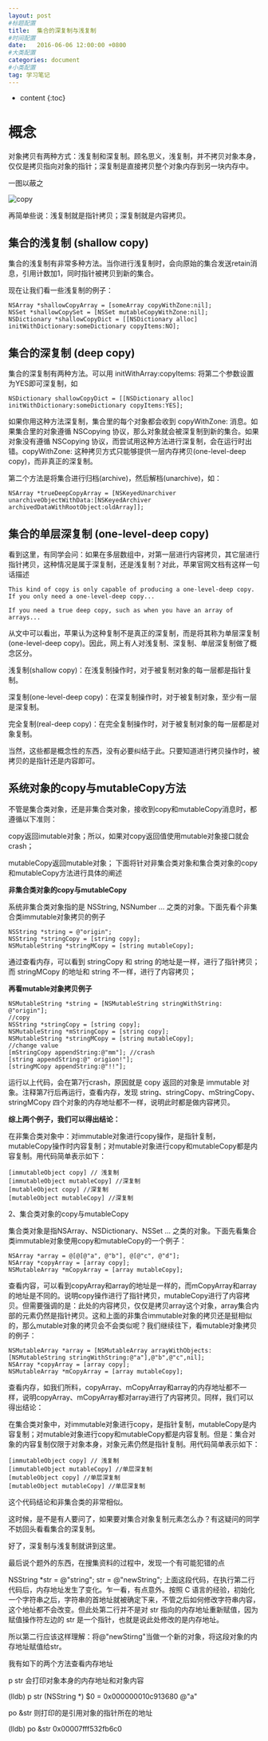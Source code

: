 ```yaml
---
layout: post
#标题配置
title:  集合的深复制与浅复制
#时间配置
date:   2016-06-06 12:00:00 +0800
#大类配置
categories: document
#小类配置
tag: 学习笔记
---
```


* content
{:toc}


概念
====
对象拷贝有两种方式：浅复制和深复制。顾名思义，浅复制，并不拷贝对象本身，仅仅是拷贝指向对象的指针；深复制是直接拷贝整个对象内存到另一块内存中。

一图以蔽之

![copy](http://7s1ssm.com1.z0.glb.clouddn.com/image_note50592_1.png)

再简单些说：浅复制就是指针拷贝；深复制就是内容拷贝。

集合的浅复制 (shallow copy)
----
集合的浅复制有非常多种方法。当你进行浅复制时，会向原始的集合发送retain消息，引用计数加1，同时指针被拷贝到新的集合。

现在让我们看一些浅复制的例子：

```
NSArray *shallowCopyArray = [someArray copyWithZone:nil];
NSSet *shallowCopySet = [NSSet mutableCopyWithZone:nil];
NSDictionary *shallowCopyDict = [[NSDictionary alloc] initWithDictionary:someDictionary copyItems:NO];
```
集合的深复制 (deep copy)
----
集合的深复制有两种方法。可以用 initWithArray:copyItems: 将第二个参数设置为YES即可深复制，如

```
NSDictionary shallowCopyDict = [[NSDictionary alloc] initWithDictionary:someDictionary copyItems:YES];
```
如果你用这种方法深复制，集合里的每个对象都会收到 copyWithZone: 消息。如果集合里的对象遵循 NSCopying 协议，那么对象就会被深复制到新的集合。如果对象没有遵循 NSCopying 协议，而尝试用这种方法进行深复制，会在运行时出错。copyWithZone: 这种拷贝方式只能够提供一层内存拷贝(one-level-deep copy)，而非真正的深复制。

第二个方法是将集合进行归档(archive)，然后解档(unarchive)，如：

```
NSArray *trueDeepCopyArray = [NSKeyedUnarchiver unarchiveObjectWithData:[NSKeyedArchiver archivedDataWithRootObject:oldArray]];
```
集合的单层深复制 (one-level-deep copy)
----
看到这里，有同学会问：如果在多层数组中，对第一层进行内容拷贝，其它层进行指针拷贝，这种情况是属于深复制，还是浅复制？对此，苹果官网文档有这样一句话描述

```
This kind of copy is only capable of producing a one-level-deep copy. If you only need a one-level-deep copy...

If you need a true deep copy, such as when you have an array of arrays...
```
从文中可以看出，苹果认为这种复制不是真正的深复制，而是将其称为单层深复制(one-level-deep copy)。因此，网上有人对浅复制、深复制、单层深复制做了概念区分。

浅复制(shallow copy)：在浅复制操作时，对于被复制对象的每一层都是指针复制。

深复制(one-level-deep copy)：在深复制操作时，对于被复制对象，至少有一层是深复制。

完全复制(real-deep copy)：在完全复制操作时，对于被复制对象的每一层都是对象复制。

当然，这些都是概念性的东西，没有必要纠结于此。只要知道进行拷贝操作时，被拷贝的是指针还是内容即可。

系统对象的copy与mutableCopy方法
----
不管是集合类对象，还是非集合类对象，接收到copy和mutableCopy消息时，都遵循以下准则：

copy返回imutable对象；所以，如果对copy返回值使用mutable对象接口就会crash；

mutableCopy返回mutable对象；
下面将针对非集合类对象和集合类对象的copy和mutableCopy方法进行具体的阐述

**非集合类对象的copy与mutableCopy**

系统非集合类对象指的是 NSString, NSNumber ... 之类的对象。下面先看个非集合类immutable对象拷贝的例子

```
NSString *string = @"origin";
NSString *stringCopy = [string copy];
NSMutableString *stringMCopy = [string mutableCopy];
```
通过查看内存，可以看到 stringCopy 和 string 的地址是一样，进行了指针拷贝；而 stringMCopy 的地址和 string 不一样，进行了内容拷贝；

**再看mutable对象拷贝例子**

```
NSMutableString *string = [NSMutableString stringWithString: @"origin"];
//copy
NSString *stringCopy = [string copy];
NSMutableString *mStringCopy = [string copy];
NSMutableString *stringMCopy = [string mutableCopy];
//change value
[mStringCopy appendString:@"mm"]; //crash
[string appendString:@" origion!"];
[stringMCopy appendString:@"!!"];
```
运行以上代码，会在第7行crash，原因就是 copy 返回的对象是 immutable 对象。注释第7行后再运行，查看内存，发现 string、stringCopy、mStringCopy、stringMCopy 四个对象的内存地址都不一样，说明此时都是做内容拷贝。

**综上两个例子，我们可以得出结论：**

在非集合类对象中：对immutable对象进行copy操作，是指针复制，mutableCopy操作时内容复制；对mutable对象进行copy和mutableCopy都是内容复制。用代码简单表示如下：

```
[immutableObject copy] // 浅复制
[immutableObject mutableCopy] //深复制
[mutableObject copy] //深复制
[mutableObject mutableCopy] //深复制
```
2、集合类对象的copy与mutableCopy

集合类对象是指NSArray、NSDictionary、NSSet ... 之类的对象。下面先看集合类immutable对象使用copy和mutableCopy的一个例子：

```
NSArray *array = @[@[@"a", @"b"], @[@"c", @"d"];
NSArray *copyArray = [array copy];
NSMutableArray *mCopyArray = [array mutableCopy];
```

查看内容，可以看到copyArray和array的地址是一样的，而mCopyArray和array的地址是不同的。说明copy操作进行了指针拷贝，mutableCopy进行了内容拷贝。但需要强调的是：此处的内容拷贝，仅仅是拷贝array这个对象，array集合内部的元素仍然是指针拷贝。这和上面的非集合immutable对象的拷贝还是挺相似的，那么mutable对象的拷贝会不会类似呢？我们继续往下，看mutable对象拷贝的例子：

```
NSMutableArray *array = [NSMutableArray arrayWithObjects:[NSMutableString stringWithString:@"a"],@"b",@"c",nil];
NSArray *copyArray = [array copy];
NSMutableArray *mCopyArray = [array mutableCopy];
```
查看内存，如我们所料，copyArray、mCopyArray和array的内存地址都不一样，说明copyArray、mCopyArray都对array进行了内容拷贝。同样，我们可以得出结论：

在集合类对象中，对immutable对象进行copy，是指针复制，mutableCopy是内容复制；对mutable对象进行copy和mutableCopy都是内容复制。但是：集合对象的内容复制仅限于对象本身，对象元素仍然是指针复制。用代码简单表示如下：

```
[immutableObject copy] // 浅复制
[immutableObject mutableCopy] //单层深复制
[mutableObject copy] //单层深复制
[mutableObject mutableCopy] //单层深复制
```
这个代码结论和非集合类的非常相似。

这时候，是不是有人要问了，如果要对集合对象复制元素怎么办？有这疑问的同学不妨回头看看集合的深复制。

好了，深复制与浅复制就讲到这里。

最后说个题外的东西，在搜集资料的过程中，发现一个有可能犯错的点

NSString *str = @"string";
str = @"newString";
上面这段代码，在执行第二行代码后，内存地址发生了变化。乍一看，有点意外。按照 C 语言的经验，初始化一个字符串之后，字符串的首地址就被确定下来，不管之后如何修改字符串内容，这个地址都不会改变。但此处第二行并不是对 str 指向的内存地址重新赋值，因为赋值操作符左边的 str 是一个指针，也就是说此处修改的是内存地址。

所以第二行应该这样理解：将@"newStirng"当做一个新的对象，将这段对象的内存地址赋值给str。

我有如下的两个方法查看内存地址

p str 会打印对象本身的内存地址和对象内容

(lldb) p str
(NSString *) $0 = 0x000000010c913680 @"a"

po &str 则打印的是引用对象的指针所在的地址

(lldb) po &str
0x00007fff532fb6c0

